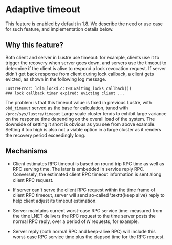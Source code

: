 # Adaptive timeout

This feature is enabled by default in 1.8. We describe the need or use case for
such feature, and implementation details below.

## Why this feature?

Both client and server in Lustre use timeout: for example, clients use it to
trigger the recovery when server goes down, and servers use the timeout to
determine if the client is alive to respond a lock revocation request.
If server didn't get back response from client during lock callback, a client
gets evicted, as shown in the following log message.
 
    LustreError: ldlm_lockd.c:190:waiting_locks_callback()) 
    ### lock callback timer expired: evicting client ...

The problem is that this timeout value is fixed in previous Lustre, with
`obd_timeout` served as the base for calculation, tuned with
`/proc/sys/lustre/timeout` Large scale cluster tends to exhibit large
variance on the response time depending on the overall load of the system. The
downside of setting it short is obvious as you see from above example. Setting
it too high is also not a viable option in a large cluster as it renders the
recovery period exceedingly long.


## Mechanisms

* Client estimates RPC timeout is based on round trip RPC time as well
  as RPC serving time. The later is embedded in service reply RPC.
  Conversely, the estimated client RPC timeout information is sent along
  client RPC request.
  
* If server can't serve the client RPC request within the time frame of
  client RPC timeout, server will send so-called \texttt{keep alive} reply to
  help client adjust its timeout estimation.
  
* Server maintains current worst-case RPC service time: measured from the
  time LNET delivers the RPC request to the time server posts the normal RPC
  reply, over a period of $N$ requests, for example.
  
* Server reply (both normal RPC and keep-alive RPC) will include this
  worst-case RPC service time plus the elapsed time for the RPC request.
   
